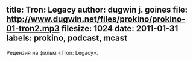 title: Tron: Legacy
author: dugwin j. goines
file: http://www.dugwin.net/files/prokino/prokino-01-tron2.mp3
filesize: 1024
date: 2011-01-31
labels: prokino, podcast, mcast
---
Рецензия на фильм «Tron: Legacy».
